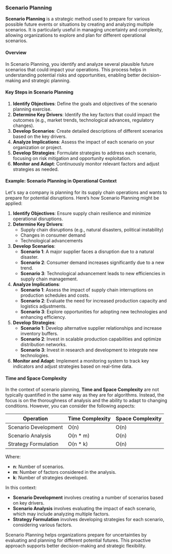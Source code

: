 ### Scenario Planning

**Scenario Planning** is a strategic method used to prepare for various possible future events or situations by creating and analyzing multiple scenarios. It is particularly useful in managing uncertainty and complexity, allowing organizations to explore and plan for different operational scenarios.

#### Overview

In Scenario Planning, you identify and analyze several plausible future scenarios that could impact your operations. This process helps in understanding potential risks and opportunities, enabling better decision-making and strategic planning.

#### Key Steps in Scenario Planning

1. **Identify Objectives**: Define the goals and objectives of the scenario planning exercise.
2. **Determine Key Drivers**: Identify the key factors that could impact the outcomes (e.g., market trends, technological advances, regulatory changes).
3. **Develop Scenarios**: Create detailed descriptions of different scenarios based on the key drivers.
4. **Analyze Implications**: Assess the impact of each scenario on your organization or project.
5. **Develop Strategies**: Formulate strategies to address each scenario, focusing on risk mitigation and opportunity exploitation.
6. **Monitor and Adapt**: Continuously monitor relevant factors and adjust strategies as needed.

#### Example: Scenario Planning in Operational Context

Let's say a company is planning for its supply chain operations and wants to prepare for potential disruptions. Here’s how Scenario Planning might be applied:

1. **Identify Objectives**: Ensure supply chain resilience and minimize operational disruptions.
2. **Determine Key Drivers**:
   - Supply chain disruptions (e.g., natural disasters, political instability)
   - Changes in consumer demand
   - Technological advancements
3. **Develop Scenarios**:
   - **Scenario 1**: A major supplier faces a disruption due to a natural disaster.
   - **Scenario 2**: Consumer demand increases significantly due to a new trend.
   - **Scenario 3**: Technological advancement leads to new efficiencies in supply chain management.
4. **Analyze Implications**:
   - **Scenario 1**: Assess the impact of supply chain interruptions on production schedules and costs.
   - **Scenario 2**: Evaluate the need for increased production capacity and logistics adjustments.
   - **Scenario 3**: Explore opportunities for adopting new technologies and enhancing efficiency.
5. **Develop Strategies**:
   - **Scenario 1**: Develop alternative supplier relationships and increase inventory buffers.
   - **Scenario 2**: Invest in scalable production capabilities and optimize distribution networks.
   - **Scenario 3**: Invest in research and development to integrate new technologies.
6. **Monitor and Adapt**: Implement a monitoring system to track key indicators and adjust strategies based on real-time data.

#### Time and Space Complexity

In the context of scenario planning, **Time and Space Complexity** are not typically quantified in the same way as they are for algorithms. Instead, the focus is on the thoroughness of analysis and the ability to adapt to changing conditions. However, you can consider the following aspects:



| Operation             | Time Complexity | Space Complexity |
|-----------------------|-----------------|------------------|
| Scenario Development  | O(n)            | O(n)             |
| Scenario Analysis     | O(n * m)        | O(n)             |
| Strategy Formulation  | O(n * k)        | O(n)             |

Where:
- **n**: Number of scenarios.
- **m**: Number of factors considered in the analysis.
- **k**: Number of strategies developed.



In this context:
- **Scenario Development** involves creating a number of scenarios based on key drivers.
- **Scenario Analysis** involves evaluating the impact of each scenario, which may include analyzing multiple factors.
- **Strategy Formulation** involves developing strategies for each scenario, considering various factors.

Scenario Planning helps organizations prepare for uncertainties by evaluating and planning for different potential futures. This proactive approach supports better decision-making and strategic flexibility.

